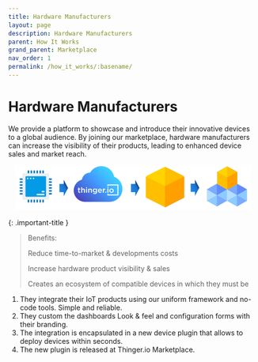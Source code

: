 ```yaml
---
title: Hardware Manufacturers
layout: page
description: Hardware Manufacturers
parent: How It Works
grand_parent: Marketplace
nav_order: 1
permalink: /how_it_works/:basename/
---
```


# Hardware Manufacturers

We provide a platform to showcase and introduce their innovative devices to a global audience. By joining our marketplace, hardware manufacturers can increase the visibility of their products, leading to enhanced device sales and market reach.

<p align="center">
  <img src="/_docs/assets/hardware_manufacturers.jpg" alt="Hardware manufacturers diagram">
</p>

{: .important-title }
> Benefits:
>
> Reduce time-to-market & developments costs
>
> Increase hardware product visibility & sales
>
> Creates an ecosystem of compatible devices in which they must be

1. They integrate their IoT products using our uniform framework and no-code tools. Simple and reliable.
2. They custom the dashboards Look & feel and configuration forms with their branding.
3. The integration is encapsulated in a new device plugin that allows to deploy devices within seconds.
4. The new plugin is released at Thinger.io Marketplace.
